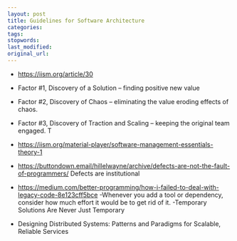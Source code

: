 ```yaml
---
layout: post
title: Guidelines for Software Architecture
categories:
tags:
stopwords:
last_modified:
original_url:
---
```


* https://iism.org/article/30
* Factor #1, Discovery of a Solution – finding positive new value
* Factor #2, Discovery of Chaos – eliminating the value eroding effects of chaos.
* Factor #3, Discovery of Traction and Scaling – keeping the original team engaged. T

* https://iism.org/material-player/software-management-essentials-theory-1


* https://buttondown.email/hillelwayne/archive/defects-are-not-the-fault-of-programmers/
Defects are institutional


* https://medium.com/better-programming/how-i-failed-to-deal-with-legacy-code-8e123cff5bce
-Whenever you add a tool or dependency, consider how much effort it would be to get rid of it.
-Temporary Solutions Are Never Just Temporary


* Designing Distributed Systems: Patterns and Paradigms for Scalable, Reliable Services
